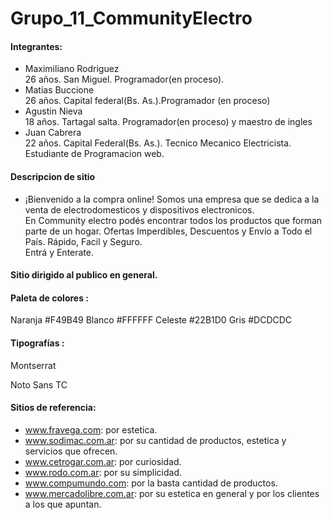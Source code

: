# Grupo_11_CommunityElectro
#### Integrantes:
- Maximiliano Rodriguez  
  26 años. San Miguel. Programador(en proceso).
- Matias Buccione   
  26 años. Capital federal(Bs. As.).Programador (en proceso)
- Agustin Nieva   
  18 años. Tartagal salta. Programador(en proceso) y maestro de ingles
- Juan Cabrera  
  22 años. Capital Federal(Bs. As.). Tecnico Mecanico Electricista. Estudiante de Programacion web.


#### Descripcion de sitio
- ¡Bienvenido a la compra online!
Somos una empresa que se dedica a la venta de electrodomesticos y dispositivos electronicos.  
En Community electro podés encontrar todos los productos que forman parte de un hogar. Ofertas Imperdibles, Descuentos y Envío a Todo el País. Rápido, Facil y Seguro.  
Entrá y Enterate.
#### Sitio dirigido al publico en general.

#### Paleta de colores : 
Naranja #F49B49
Blanco #FFFFFF
Celeste #22B1D0
Gris #DCDCDC

#### Tipografías :
 Montserrat

 Noto Sans TC


#### Sitios de referencia:
- www.fravega.com: por estetica.
- www.sodimac.com.ar: por su cantidad de productos, estetica y servicios que ofrecen.
- www.cetrogar.com.ar: por curiosidad.
- www.rodo.com.ar: por su simplicidad.
- www.compumundo.com: por la basta cantidad de productos.
- www.mercadolibre.com.ar: por su estetica en general y por los clientes a los que apuntan.

